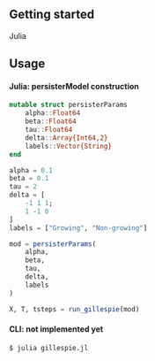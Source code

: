 ## Getting started
Julia

## Usage

#### Julia: persisterModel construction
```julia
mutable struct persisterParams
    alpha::Float64
    beta::Float64
    tau::Float64
    delta::Array{Int64,2}
    labels::Vector{String}
end

alpha = 0.1
beta = 0.1
tau = 2
delta = [
    -1 1 1;
    1 -1 0
]
labels = ["Growing", "Non-growing"]

mod = persisterParams(
    alpha,
    beta,
    tau,
    delta,
    labels
)

X, T, tsteps = run_gillespie(mod)
```
#### CLI: not implemented yet
```bash
$ julia gillespie.jl
```
